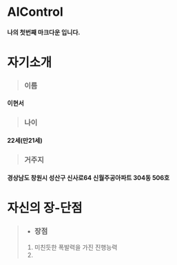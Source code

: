 # AIControl

#### 나의 첫번째 마크다운 입니다.

자기소개 
========

> ### 이름
#### 이현서

> ### 나이
#### 22세(만21세)

> ### 거주지
#### 경상남도 창원시 성산구 신사로64 신월주공아파트 304동 506호 

자신의 장-단점
=============

> * ### 장점
> 1. 미친듯한 폭발력을 가진 진행능력
> 2. 
